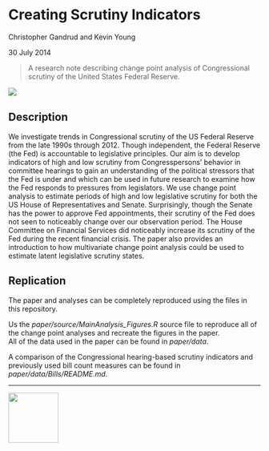 Creating Scrutiny Indicators
==================

Christopher Gandrud and Kevin Young

30 July 2014

> A research note describing change point analysis of Congressional scrutiny of
the United States Federal Reserve.

[<img src="https://zenodo.org/badge/doi/10.5281/zenodo.11079.png" align="left"/>](http://dx.doi.org/10.5281/zenodo.11079)

<br>

## Description

We investigate trends in Congressional scrutiny of the US Federal Reserve from the late 1990s
through 2012. Though independent, the Federal Reserve (the Fed) is accountable to legislative principles. Our aim is to develop indicators of high and low scrutiny from Congresspersons’ behavior in committee hearings to gain an understanding of the political stressors that the Fed is under and which can be used in future research to examine how the Fed responds to pressures from legislators. We use change point analysis to estimate periods of high and low legislative scrutiny for both the US House of Representatives and Senate. Surprisingly, though the Senate has the power to approve Fed appointments, their scrutiny of the Fed does not seen to noticeably change over our observation period. The House Committee on Financial Services did noticeably increase its scrutiny of the Fed during the recent financial crisis. The paper also provides an introduction to how multivariate change point analysis could be used to estimate latent legislative scrutiny states.

## Replication

The paper and analyses can be completely reproduced using the files in this repository.

Us the *paper/source/MainAnalysis_Figures.R* source file to reproduce all of the change point analyses and recreate the figures in the paper.  
All of the data used in the paper can be found in *paper/data*.

A comparison of the Congressional hearing-based scrutiny indicators and previously used bill count measures can be found in *paper/data/Bills/README.md*.

---

[<img src="http://media.tumblr.com/023c285c14ef01953d3b67ffe789004d/tumblr_inline_mor1uu2OOZ1qz4rgp.png" height = "100" align="left" />](http://nadrosia.tumblr.com/post/53520500877/made-in-berlin-badge-update)
